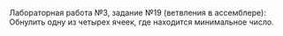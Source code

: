 Лабораторная работа №3, задание №19 (ветвления в ассемблере): Обнулить одну из четырех ячеек, где находится минимальное число.
